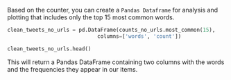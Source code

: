 <!--title={Using the pd.DataFrame}-->

Based on the counter, you can create a `Pandas Dataframe` for analysis and plotting that includes only the top 15 most common words.

``` python
clean_tweets_no_urls = pd.DataFrame(counts_no_urls.most_common(15),
                             columns=['words', 'count'])

clean_tweets_no_urls.head()
```

This will return a Pandas DataFrame containing two columns with the words and the frequencies they appear in our items.